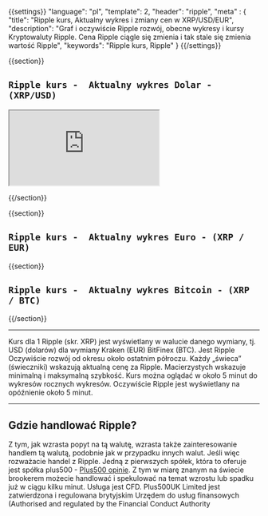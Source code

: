 ﻿{{settings}}
  "language": "pl",
  "template": 2,
  "header": "ripple",
  "meta" : {
    "title": "Ripple kurs, Aktualny wykres i zmiany cen w XRP/USD/EUR",
    "description": "Graf i oczywiście Ripple rozwój, obecne wykresy i kursy Kryptowaluty Ripple. Cena Ripple ciągle się zmienia i tak stale się zmienia wartość Ripple",
    "keywords": "Ripple kurs, Ripple"
  }
{{/settings}}




{{section}}

## `Ripple kurs -  Aktualny wykres Dolar - (XRP/USD)`

<div class="container kurz">
<a href="http://blog.forexsrovnavac.cz/plus500.pl"></a>
<a href="http://blog.forexsrovnavac.cz/plus500.pl"></a>
<iframe src="http://marketools.plus500.com/Widgets/InstrumentChartContainer?hl=pl&cty=PL&id=66349&tags=widg+chart+litecoin&pl=2&instSymb=LTCUSD"></iframe>
<div class="alert">
</div>
</div>


{{/section}}



{{section}}
## `Ripple kurs -  Aktualny wykres Euro - (XRP / EUR)`

<!-- TradingView Widget BEGIN -->
<script type="text/javascript" src="https://d33t3vvu2t2yu5.cloudfront.net/tv.js"></script>
<script type="text/javascript">
new TradingView.widget({
  "width": "100%",
  "height": 400,
  "symbol": "KRAKEN:XRPEUR",
  "interval": "D",
  "timezone": "Etc/UTC",
  "theme": "White",
  "style": "1",
  "locale": "en",
  "toolbar_bg": "#f1f3f6",
  "allow_symbol_change": true,
  "hideideas": true,
  "show_popup_button": true,
  "popup_width": "1000",
  "popup_height": "650",
});

</script>
<!-- TradingView Widget END -->



{{section}}


## `Ripple kurs -  Aktualny wykres Bitcoin - (XRP / BTC)`

<!-- TradingView Widget BEGIN -->
<script type="text/javascript" src="https://d33t3vvu2t2yu5.cloudfront.net/tv.js"></script>
<script type="text/javascript">
new TradingView.widget({
  "width": "100%",
  "height": 400,
  "symbol": "BITFINEX:XRPBTC",
  "interval": "D",
  "timezone": "Etc/UTC",
  "theme": "White",
  "style": "1",
  "locale": "en",
  "toolbar_bg": "#f1f3f6",
  "allow_symbol_change": true,
  "hideideas": true,
  "show_popup_button": true,
  "popup_width": "1000",
  "popup_height": "650",
});

</script>
<!-- TradingView Widget END -->

{{/section}}
- - -
Kurs dla 1 Ripple (skr. XRP) jest wyświetlany w walucie danego wymiany, tj. USD (dolarów) dla wymiany  Kraken (EUR) BitFinex (BTC). Jest Ripple Oczywiście rozwój od okresu około ostatnim półroczu. Każdy „świeca” (świeczniki) wskazują aktualną cenę za Ripple. Macierzystych wskazuje minimalną i maksymalną szybkość. Kurs można oglądać w około 5 minut do wykresów rocznych wykresów. Oczywiście Ripple jest wyświetlany na opóźnienie około 5 minut.
- - -


## Gdzie handlować Ripple?

Z tym, jak wzrasta popyt na tą walutę, wzrasta także zainteresowanie handlem tą walutą, podobnie jak w przypadku innych walut. Jeśli więc rozważacie handel z Ripple. Jedną z pierwszych spółek, która to oferuje jest spółka plus500 - [Plus500 opinie](http://www.forexsrovnavac.cz/pl/plus500 "plus500 opinie"). Z tym w miarę znanym na świecie brookerem możecie handlować i spekulować na temat wzrostu lub spadku już w ciągu kilku minut.  Usługa jest CFD. Plus500UK Limited jest zatwierdzona i regulowana brytyjskim Urzędem do usług finansowych (Authorised and regulated by the Financial Conduct Authority






